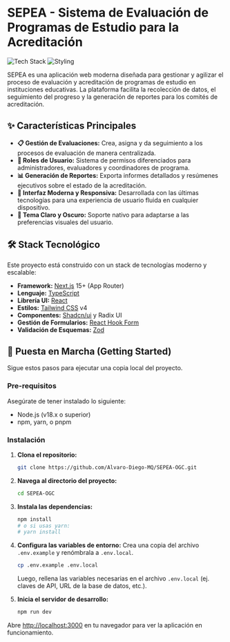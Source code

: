# SEPEA - Sistema de Evaluación de Programas de Estudio para la Acreditación

![Tech Stack](https://img.shields.io/badge/tech-Next.js-black?logo=next.js) ![Styling](https://img.shields.io/badge/styling-TailwindCSS-38B2AC?logo=tailwind-css)

SEPEA es una aplicación web moderna diseñada para gestionar y agilizar el proceso de evaluación y acreditación de programas de estudio en instituciones educativas. La plataforma facilita la recolección de datos, el seguimiento del progreso y la generación de reportes para los comités de acreditación.

## ✨ Características Principales

-   **📋 Gestión de Evaluaciones:** Crea, asigna y da seguimiento a los procesos de evaluación de manera centralizada.
-   **👥 Roles de Usuario:** Sistema de permisos diferenciados para administradores, evaluadores y coordinadores de programa.
-   **📊 Generación de Reportes:** Exporta informes detallados y resúmenes ejecutivos sobre el estado de la acreditación.
-   **🎨 Interfaz Moderna y Responsiva:** Desarrollada con las últimas tecnologías para una experiencia de usuario fluida en cualquier dispositivo.
-   **🌙 Tema Claro y Oscuro:** Soporte nativo para adaptarse a las preferencias visuales del usuario.

## 🛠️ Stack Tecnológico

Este proyecto está construido con un stack de tecnologías moderno y escalable:

-   **Framework:** [Next.js](https://nextjs.org/) 15+ (App Router)
-   **Lenguaje:** [TypeScript](https://www.typescriptlang.org/)
-   **Librería UI:** [React](https://reactjs.org/)
-   **Estilos:** [Tailwind CSS](https://tailwindcss.com/) v4
-   **Componentes:** [Shadcn/ui](https://ui.shadcn.com/) y Radix UI
-   **Gestión de Formularios:** [React Hook Form](https://react-hook-form.com/)
-   **Validación de Esquemas:** [Zod](https://zod.dev/)

## 🚀 Puesta en Marcha (Getting Started)

Sigue estos pasos para ejecutar una copia local del proyecto.

### Pre-requisitos

Asegúrate de tener instalado lo siguiente:

-   Node.js (v18.x o superior)
-   npm, yarn, o pnpm

### Instalación

1.  **Clona el repositorio:**
    ```bash
    git clone https://github.com/Alvaro-Diego-MQ/SEPEA-OGC.git
    ```

2.  **Navega al directorio del proyecto:**
    ```bash
    cd SEPEA-OGC
    ```

3.  **Instala las dependencias:**
    ```bash
    npm install
    # o si usas yarn:
    # yarn install
    ```

4.  **Configura las variables de entorno:**
    Crea una copia del archivo `.env.example` y renómbrala a `.env.local`.
    ```bash
    cp .env.example .env.local
    ```
    Luego, rellena las variables necesarias en el archivo `.env.local` (ej. claves de API, URL de la base de datos, etc.).

5.  **Inicia el servidor de desarrollo:**
    ```bash
    npm run dev
    ```

Abre [http://localhost:3000](http://localhost:3000) en tu navegador para ver la aplicación en funcionamiento.

